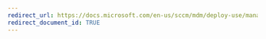 ```yaml
---
redirect_url: https://docs.microsoft.com/en-us/sccm/mdm/deploy-use/manage-access-to-services
redirect_document_id: TRUE
---
```

